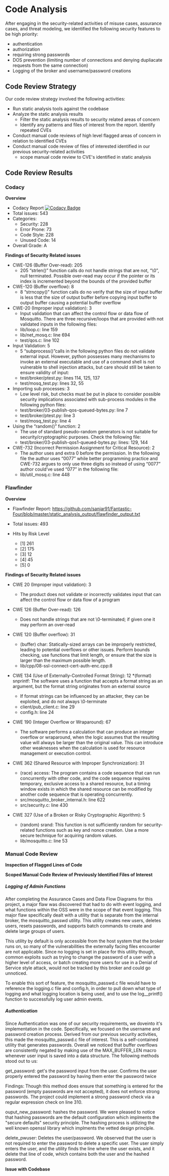 # Code Analysis 

After engaging in the security-related activities of misuse cases, assurance cases, and threat modeling, we identified the following security features to be high priority:
- authentication
- authorization 
- requiring strong passwords
- DOS prevention (limiting number of connections and denying dupliacate requests from the same connection)
- Logging of the broker and username/password creations

## Code Review Strategy

Our code review strategy involved the following activities:
* Run static analysis tools against the codebase
* Analyze the static analysis results
  * Filter the static analysis results to security related areas of concern
  * Identify any patterns and files of interest from the report.  Identify repeated CVEs
* Conduct manual code reviews of high level flagged areas of concern in relation to identified CVEs
* Conduct manual code review of files of interested identified in our previous security-related activities
  * scope manual code review to CVE's identified in static analysis 

## Code Review Results

### Codacy

**Overview**
* Codacy Report [![Codacy Badge](https://api.codacy.com/project/badge/Grade/54e5a5c7877d4c6a948a249c66a856ef)](https://www.codacy.com/app/sanjar91/mosquitto?utm_source=github.com&amp;utm_medium=referral&amp;utm_content=ppeters0502/mosquitto&amp;utm_campaign=Badge_Grade)
* Total issues:	543
* Categories:
  * Security: 228
  * Error Prone:	73
  * Code Style:	228
  * Unused Code:	14
* Overall Grade: A

**Findings of Security Related issues**

* CWE-126 (Buffer Over-read): 205
  * 205 “strlen()” function calls do not handle strings that are not, “\0”, null terminated. Possible over-read may occur if the pointer or its index is incremented beyond the bounds of the provided buffer
* CWE-120 (Buffer overflow): 8
  * 8 “strncopy()” function calls do no verify that the size of input buffer is less that the size of output buffer before copying input buffer to output buffer causing a potential buffer overflow
* CWE-20 (Improper input validation): 3
  * Input validation that can affect the control flow or data flow of Mosquitto. There are three recursive/loops that are provided with not validated inputs in the following files:
   - lib/loop.c: line 159
   - lib/net_mosq.c: line 694
   - test/qos.c: line 102
* Input Validation: 5
  * 5 “subprocess()”calls in the following python files do not validate external input. However, python possesses many mechanisms to invoke an external executable and use of a command shell is not vulnerable to shell injection attacks, but care should still be taken to ensure validity of input:
   - test/broker/ptest.py: lines 114, 125, 137
   - test/mosq_test.py: lines 32, 55
* Importing sub processes: 3
  * Low level risk, but checks must be put in place to consider possible security implications associated with sub-process modules in the following python files:
   - test/broker/03-publish-qos-queued-bytes.py: line 7
   - test/broker/ptest.py: line 3
   - test/mosq_test.py: line 4
* Using the “random()” function: 2
  * The use of standard pseudo-random generators is not suitable for security/cryptographic purposes. Check the following file:
   - test/broker/03-publish-qos1-queued-bytes.py: lines: 129, 144
* CWE-732 (Incorrect Permission Assignment for Critical Resource): 2
  * The author uses and extra 0 before the permission. In the following file the author uses “0077” while better programming practice and CWE-732 argues to only use three digits so instead of using “0077” author could’ve used “077” in the following file:
   - lib/util_mosq.c: line 448
 


### Flawfinder

**Overview**
- Flawfinder Report: https://github.com/sanjar91/Fantastic-Four/blob/master/static_analysis_output/flawfinder_output.txt 

* Total issues: 493

* Hits by Risk Level
  - [1] 261 
  - [2] 175 
  - [3]  12 
  - [4]  45 
  - [5]   0

**Findings of Security Related issues**

* CWE 20 (Improper input validation): 3 
  * The product does not validate or incorrectly validates input that can affect the control flow or data flow of a program

* CWE 126 (Buffer Over-read):  126 
  * Does not handle strings that are not \0-terminated; if given one it may perform an over-read

* CWE 120 (Buffer overflow): 31
  * (buffer) char: Statically-sized arrays can be improperly restricted, leading to potential overflows or other issues. Perform bounds checking, use functions that limit length, or ensure that the size is larger than the maximum possible length.
   - lib/cpp/08-ssl-connect-cert-auth-enc.cpp:8

* CWE 134 (Use of Externally-Controlled Format String): 12
  *(format) snprintf: The software uses a function that accepts a format string as an argument, but the format string originates from an external source
   - If format strings can be influenced by an attacker, they can be exploited, and do not always \0-terminate
   - client/pub_client.c: line 29
   - config.h: line 24

* CWE 190 (Integer Overflow or Wraparound): 67
  * The software performs a calculation that can produce an integer overflow or wraparound, when the logic assumes that the resulting value will always be larger than the original value. This can introduce other weaknesses when the calculation is used for resource management or execution control.

* CWE 362 (Shared Resource with Improper Synchronization): 31
  * (race) access: The program contains a code sequence that can run concurrently with other code, and the code sequence requires temporary, exclusive access to a shared resource, but a timing window exists in which the shared resource can be modified by another code sequence that is operating concurrently.
   - src/mosquitto_broker_internal.h: line 622
   - src/security.c: line 430

* CWE 327 (Use of a Broken or Risky Cryptographic Algorithm): 5
  * (random) srand: This function is not sufficiently random for security-related functions such as key and nonce creation. Use a more secure technique for acquiring random values.
   - lib/mosquitto.c: line 53


### Manual Code Review

**Inspection of Flagged Lines of Code**

**Scoped Manual Code Review of Previously Identified Files of Interest**
##### Logging of Admin Functions
After completing the Assurance Cases and Data Flow Diagrams for this project, a major flaw was discovered that had to do with event logging, and what functions within the OSS were in the scope of that event logging. This major flaw specifically dealt with a utility that is separate from the internal broker, the mosquitto_passwd utility. This utility creates new users, deletes users, resets passwords, and supports batch commands to create and delete large groups of users. 

This utility by default is only accessible from the host system that the broker runs on, so many of the vulnerabilities the externally facing files encounter are not applicable. Since no logging is set in place for this utility though, common exploits such as trying to change the password of a user with a higher level of access, or batch creating more users for use in a Denial of Service style attack, would not be tracked by this broker and could go unnoticed.

To enable this sort of feature, the mosquitto_passwd.c file would have to reference the logging.c file and config.h, in order to pull down what type of logging and what logging location is being used, and to use the log\_\_printf() function to successfully log user admin events. 

##### Authentication
Since Authentication was one of our security requirements, we doveinto it's implementation in the code.  Specifically, we focused on the username and password creation process.  Derived from our previous security activities, this made the mosquitto_passwd.c file of interest.  This is a self-contained utility that generates passwords.  Overall we noticed that buffer overflows are consistently negated by making use of the MAX_BUFFER_LEN macro whenever user input is saved into a data structure. The following methods stood out to us:
 
get_password: get's the password input from the user. Confirms the user properly entered the password by having them enter the password twice

Findings: Though this method does ensure that something is entered for the password (empty passwords are not accepted), it does not enforce strong passwords. The project could implement a strong password check via a regular expression check on line 310.  

ouput_new_password: hashes the password.  We were pleased to notice that hashing passwords are the default configuration which implments the "secure defaults" security principle.  The hashing process is utilizing the well known openssl library which implments the vetted design principle.

delete_pwuser:  Deletes the user/password.  We observed that the user is not required to enter the password to delete a specific user.  The user simply enters the user, and the utility finds the line where the user exists, and it delete that line of code, which contains both the user and the hashed password. 


**Issue with Codebase**
